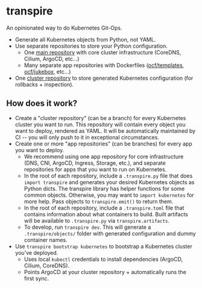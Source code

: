 # transpire

An opinionated way to do Kubernetes Git-Ops.

- Generate all Kubernetes objects from Python, not YAML.
- Use separate repositories to store your Python configuration.
  - One [main repository](https://ocf.io/gh/kubernetes) with core cluster infrastructure (CoreDNS, Cilium, ArgoCD, etc...)
  - Many separate app repositories with Dockerfiles ([ocf/templates](https://ocf.io/gh/templates), [ocf/jukebox](https://ocf.io/gh/jukebox), etc...)
- One [cluster repository](https://ocf.io/gh/cluster) to store generated Kubernetes configuration (for rollbacks + inspection).

## How does it work?

- Create a "cluster repository" (can be a branch) for every Kubernetes cluster you want to run. This repository will contain every object you want to deploy, rendered as YAML. It will be automatically maintained by CI -- you will only push to it in exceptional circumstances.
- Create one or more "app repositories" (can be branches) for every app you want to deploy.
  - We recommend using one app repository for core infrastructure (DNS, CNI, ArgoCD, Ingress, Storage, etc.), and separate repositories for apps that you want to run on Kubernetes.
  - In the root of each repository, include a `.transpire.py` file that does `import transpire` and generates your desired Kubernetes objects as Python dicts. The transpire library has helper functions for some common objects. Otherwise, you may want to `import kubernetes` for more help. Pass objects to `transpire.emit()` to return them.
  - In the root of each repository, include a `.transpire.toml` file that contains information about what containers to build. Built artifacts will be available to `.transpire.py` via `transpire.artifacts`.
  - To develop, run `transpire dev`. This will generate a `.transpire/objects/` folder with generated configuration and dummy container names.
- Use `transpire bootstrap kubernetes` to bootstrap a Kubernetes cluster you've deployed.
  - Uses local `kubectl` credentials to install dependencies (ArgoCD, Cilium, CoreDNS).
  - Points ArgoCD at your cluster repository + automatically runs the first sync.
